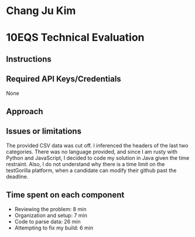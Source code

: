 # Chang Ju Kim

# 10EQS Technical Evaluation

## Instructions

## Required API Keys/Credentials

None

## Approach

## Issues or limitations

The provided CSV data was cut off. I inferenced the headers of the last two categories.
There was no language provided, and since I am rusty with Python and JavaScript, I decided to code my solution in Java given the time restraint.
Also, I do not understand why there is a time limit on the testGorilla platform, when a candidate can modify their github past the deadline.

## Time spent on each component

- Reviewing the problem: 8 min
- Organization and setup: 7 min
- Code to parse data: 26 min
- Attempting to fix my build: 6 min
